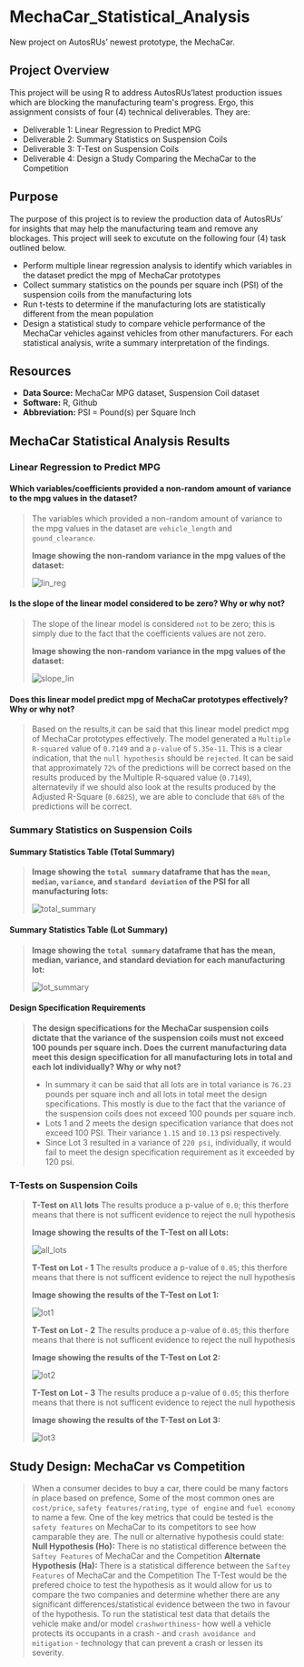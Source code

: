 # MechaCar_Statistical_Analysis
New project on AutosRUs’ newest prototype, the MechaCar.

## Project Overview
This project will be using R to address AutosRUs’latest production issues which are blocking the manufacturing team's progress. Ergo, this assignment consists of four (4) technical deliverables. They are:

- Deliverable 1: Linear Regression to Predict MPG
- Deliverable 2: Summary Statistics on Suspension Coils
- Deliverable 3: T-Test on Suspension Coils
- Deliverable 4: Design a Study Comparing the MechaCar to the Competition

## Purpose
The purpose of this project is to review the production data of AutosRUs’ for insights that may help the manufacturing team and remove any blockages. This project will seek to excutute on the following four (4) task outlined below.
- Perform multiple linear regression analysis to identify which variables in the dataset predict the mpg of MechaCar prototypes
- Collect summary statistics on the pounds per square inch (PSI) of the suspension coils from the manufacturing lots
- Run t-tests to determine if the manufacturing lots are statistically different from the mean population
- Design a statistical study to compare vehicle performance of the MechaCar vehicles against vehicles from other manufacturers. For each statistical analysis, write a summary interpretation of the findings.

## Resources
- **Data Source:** MechaCar MPG dataset, Suspension Coil dataset
- **Software:** R, Github
- **Abbreviation:** PSI = Pound(s) per Square Inch

## MechaCar Statistical Analysis Results
>
### **Linear Regression to Predict MPG**
>
#### Which variables/coefficients provided a non-random amount of variance to the mpg values in the dataset?
> The variables which provided a non-random amount of variance to the mpg values in the dataset are `vehicle_length` and `gound_clearance`.
>
>**Image showing the non-random variance in the mpg values of the dataset:**
>
>![lin_reg](./Resources/lin_reg.png)
>
#### Is the slope of the linear model considered to be zero? Why or why not?
> The slope of the linear model is considered `not` to be zero; this is simply due to the fact that the coefficients values are not zero.
>
>**Image showing the non-random variance in the mpg values of the dataset:**
>
>![slope_lin](./Resources/slope_lin.png)
>
#### Does this linear model predict mpg of MechaCar prototypes effectively? Why or why not?
> Based on the results,it can be said that this linear model predict mpg of MechaCar prototypes effectively. The model generated a `Multiple R-squared` value of `0.7149` and a `p-value` of `5.35e-11`. This is a clear indication, that the `null hypothesis` should be `rejected`. It can be said that approximately `72%` of the predictions will be correct based on the results produced by the Multiple R-squared value (`0.7149`), alternatevily if we should also look at the results produced by the Adjusted R-Square (`0.6825`), we are able to conclude that `68%` of the predictions will be correct.
>
### **Summary Statistics on Suspension Coils**
>
#### Summary Statistics Table **(Total Summary)**
>
>**Image showing the `total summary` dataframe that has the `mean`, `median`, `variance`, and `standard deviation` of the PSI for all manufacturing lots:**
>
>![total_summary](./Resources/total_summary.png)
>
#### Summary Statistics Table **(Lot Summary)**
>
>**Image showing the `total summary` dataframe that has the mean, median, variance, and standard deviation for each manufacturing lot:**
>
>![lot_summary](./Resources/lot_summary.png)
>
#### Design Specification Requirements
>**The design specifications for the MechaCar suspension coils dictate that the variance of the suspension coils must not exceed 100 pounds per square inch. Does the current manufacturing data meet this design specification for all manufacturing lots in total and each lot individually? Why or why not?**
>
>- In summary it can be said that all lots are in total variance is `76.23` pounds per square inch and all lots in total meet the design specifications. This mostly is due to the fact that the variance of the suspension coils does not exceed 100 pounds per square inch.
>- Lots 1 and 2 meets the design specification variance that does not exceed 100 PSI. Their variance `1.15` and `10.13` psi respectively.
>- Since Lot 3 resulted in a variance of `220 psi`, individually, it would fail to meet the design specification requirement as it exceeded by 120 psi.
>
### T-Tests on Suspension Coils
>
> **T-Test on `All` lots**
>The results produce a p-value of `0.0`; this therfore means that there is not sufficent evidence to reject the null hypothesis
>
>**Image showing the results of the T-Test on all Lots:**
>
>![all_lots](./Resources/all_lots.png)
>
> **T-Test on Lot - 1**
>The results produce a p-value of `0.05`; this therfore means that there is not sufficent evidence to reject the null hypothesis
>
>**Image showing the results of the T-Test on Lot 1:**
>
>![lot1](./Resources/lot1.png)
>
> **T-Test on Lot - 2**
>The results produce a p-value of `0.05`; this therfore means that there is not sufficent evidence to reject the null hypothesis
>
>**Image showing the results of the T-Test on Lot 2:**
>
>![lot2](./Resources/lot2.png)
>
> **T-Test on Lot - 3**
>The results produce a p-value of `0.05`; this therfore means that there is not sufficent evidence to reject the null hypothesis
>
>**Image showing the results of the T-Test on Lot 3:**
>
>![lot3](./Resources/lot3.png)

## Study Design: MechaCar vs Competition
> When a consumer decides to buy a car, there could be many factors in place based on prefence, Some of the most common ones are `cost/price`, `safety features/rating`, `type of engine` and `fuel economy` to name a few. One of the key metrics that could be tested is the `safety features` on MechaCar to its competitors to see how camparable they are. The null or alternative hypothesis could state:
> **Null Hypothesis (Ho):** There is no statistical difference between the `Saftey Features` of MechaCar and the Competition
> **Alternate Hypothesis (Ha):** There is a statistical difference between the `Saftey Features` of MechaCar and the Competition
> The T-Test would be the prefered choice to test the hypothesis as it would allow for us to compare the two companies and determine whether there are any significant differences/statistical evidence between the two in favour of the hypothesis. To run the statistical test data that details the vehicle make and/or model `crashworthiness`- how well a vehicle protects its occupants in a crash - and  `crash avoidance and mitigation` - technology that can prevent a crash or lessen its severity.